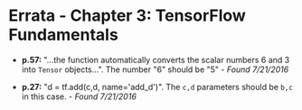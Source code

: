 # Errata - Chapter 3: TensorFlow Fundamentals

* **p.57:** "...the function automatically converts the scalar numbers 6 and 3 into `Tensor` objects...". The number "6" should be "5" - _Found 7/21/2016_

* **p.27:** "d = tf.add(c,d, name='add_d')". The `c,d` parameters should be `b,c` in this case. - _Found 7/21/2016_
